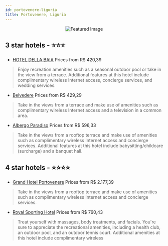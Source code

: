 ```yaml
---
id: portovenere-liguria
title: Portovenere, Liguria
---
```


<center><img src="https://i.travelapi.com/hotels/1000000/920000/915400/915365/901c4b22_z.jpg" alt="Featured Image" /></center>


##  3 star hotels - ⭐️⭐️⭐️

-    [HOTEL DELLA BAIA](https://us.hurb.com/hotels/portovenere/hotel-della-baia-JNP-JP209281?cmp=18055) Prices from R$ 420,39
   > Enjoy recreation amenities such as a seasonal outdoor pool or take in the view from a terrace. Additional features at this hotel include complimentary wireless Internet access, concierge services, and wedding services.
-    [Belvedere](https://us.hurb.com/hotels/portovenere/belvedere-JNP-JP740418?cmp=18055) Prices from R$ 429,29
   > Take in the views from a terrace and make use of amenities such as complimentary wireless Internet access and a television in a common area.
-    [Albergo Paradiso](https://us.hurb.com/hotels/portovenere/albergo-paradiso-JNP-JP829428?cmp=18055) Prices from R$ 596,33
   > Take in the views from a rooftop terrace and make use of amenities such as complimentary wireless Internet access and concierge services. Additional features at this hotel include babysitting/childcare (surcharge) and a banquet hall.

##  4 star hotels - ⭐️⭐️⭐️⭐️

-    [Grand Hotel Portovenere](https://us.hurb.com/hotels/portovenere/grand-hotel-portovenere-JNP-JP154990?cmp=18055) Prices from R$ 2.177,39
   > Take in the views from a rooftop terrace and make use of amenities such as complimentary wireless Internet access and concierge services.
-    [Royal Sporting Hotel](https://us.hurb.com/hotels/portovenere/royal-sporting-hotel-JNP-JP149033?cmp=18055) Prices from R$ 760,43
   > Treat yourself with massages, body treatments, and facials. You're sure to appreciate the recreational amenities, including a health club, an outdoor pool, and an outdoor tennis court. Additional amenities at this hotel include complimentary wireless
